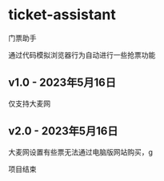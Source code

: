 # ticket-assistant

门票助手

通过代码模拟浏览器行为自动进行一些抢票功能

## v1.0 - 2023年5月16日

仅支持大麦网

## v2.0 - 2023年5月16日

大麦网设置有些票无法通过电脑版网站购买，g

项目结束
